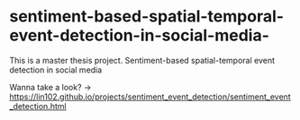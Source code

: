 # sentiment-based-spatial-temporal-event-detection-in-social-media-
This is a master thesis project. Sentiment-based spatial-temporal event detection in social media

Wanna take a look? -> https://lin102.github.io/projects/sentiment_event_detection/sentiment_event_detection.html
